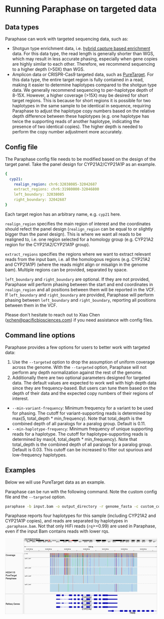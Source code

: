 # Running Paraphase on targeted data

## Data types

Paraphase can work with targeted sequencing data, such as:
- Shotgun type enrichment data, i.e. [hybrid capture based enrichment](https://www.pacb.com/wp-content/uploads/Twist-dark-regions-application-brief.pdf) data. For this data type, the read length is generally shorter than WGS, which may result in less accurate phasing, especially when gene copies are highly similar to each other. Therefore, we recommend sequencing to a higher depth (>50X) than WGS.
- Amplicon data or CRISPR-Cas9 targeted data, such as [PureTarget]((https://www.pacb.com/technology/puretarget)). For this data type, the entire target region is fully contained in a read, making it easier to determine haplotypes compared to the shotgun type data. We generally recommend sequencing to per-haplotype depth of 8-15X. However, a higher coverage (>15X) may be desired for short target regions. This is because for short regions it is possible for two haplotypes in the same sample to be identical in sequence, requiring Paraphase to adjust the haplotype copy numbers based on the relative depth difference between these haplotypes (e.g. one haplotype has twice the supporting reads of another haplotype, indicating the presence of two identical copies). The higher depth is needed to perform the copy number adjustment more accurately.

## Config file

The Paraphase config file needs to be modified based on the design of the target panel. Take the panel design for CYP21A2/CYP21A1P as an example.

```yaml
{
  cyp21:
    realign_region: chr6:32038085-32042687
    extract_regions: chr6:31980000-32046800
    left_boundary: 32038085
    right_boundary: 32042687
}
```

Each target region has an arbitrary name, e.g. `cyp21` here. 

`realign_region` specifies the main region of interest and the coordinates should refect the panel design (`realign_region` can be equal to or slightly bigger than the panel design). This is where we want all reads to be realigned to, i.e. one region selected for a homology group (e.g. CYP21A2 region for the CYP21A2/CYP21A1P group). 

`extract_regions` specifies the regions where we want to extract relevant reads from the input bam, i.e. all the homologous regions (e.g. CYP21A2 and CYP21A1P) (where the reads might align or misalign in the genome bam). Multiple regions can be provided, separated by space.

`left_boundary` and `right_boundary` are optional. If they are not provided, Paraphase will perform phasing between the start and end coordinates in `realign_region` and all positions between them will be reported in the VCF. If `left_boundary` and `right_boundary` are provided, Paraphase will perform phasing between `left_boundary` and `right_boundary`, reporting all positions between them in the VCF. 

Please don't hesitate to reach out to Xiao Chen (xchen@pacificbiosciences.com) if you need assistance with config files.

## Command line options

Paraphase provides a few options for users to better work with targeted data: 
1) Use the `--targeted` option to drop the assumption of uniform coverage across the genome. With the `--targeted` option, Paraphase will not perform any depth normalization against the rest of the genome.
2) Additionally there are two optional parameters designed for targeted data. The default values are expected to work well with high depth data since they are frequency-based. But users can tune them based on the depth of their data and the expected copy numbers of their regions of interest. 
- `--min-variant-frequency`:  Minimum frequency for a variant to be used for phasing. The cutoff for variant-supporting reads is determined by max(5, total_depth * min_frequency). Note that total_depth is the combined depth of all paralogs for a paralog group. Default is 0.11. 
- `--min-haplotype-frequency`: Minimum frequency of unique supporting reads for a haplotype. The cutoff for haplotype-supporting reads is determined by max(4, total_depth * min_frequency). Note that total_depth is the combined depth of all paralogs for a paralog group. Default is 0.03. This cutoff can be increased to filter out spurious and low-frequency haplotypes.

## Examples

Below we will use PureTarget data as an example.

Paraphase can be run with the following command. Note the custom config file and the `--targeted` option.

```bash
paraphase -b input.bam -o output_directory -r genome_fasta -c custom_config.yaml --targeted
```

Paraphase reports four haplotypes for this sample (including CYP21A2 and CYP21A1P copies), and reads are separated by haplotypes in `.paraphase.bam`. Not that only HiFi reads (`rq`>=0.99) are used in Paraphase, even if the input Bam contains reads with lower rqs.

![puretarget example](figures/puretarget_cyp21a2.png)
